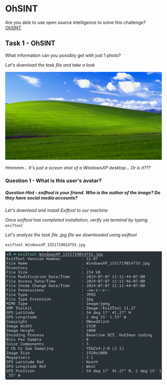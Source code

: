 # OhSINT
Are you able to use open source intelligence to solve this challenge?
[OhSINT](https://tryhackme.com/r/room/ohsint)

## Task 1 - OhSINT
What information can you possibly get with just 1 photo?

*Let's download the task file and take a look*

![Downloaded Task File](https://github.com/kieferhax/tryhackme-projects/blob/main/OhSINT/assets/WindowsXP_1551719014755.jpg?raw=true)

*Hmmmm... It's just a screen shot of a WindowsXP desktop... Or is it???*

### Question 1 - What is this user's avatar?

##### Question Hint - exiftool is your friend.  Who is the author of the image? Do they have social media accounts?

*Let's download and install Exiftool to our machine*<br>

*Once exiftool has completed installation, verify via terminal by typing `exiftool`*<br>

*Let's analyze the task file .jpg file we downloaded using exiftool*<br>

`exiftool WindowsXP_1551719014755.jpg`

![Running exiftool against task file](https://github.com/kieferhax/tryhackme-projects/blob/main/OhSINT/assets/exiftool1.png?raw=true)

